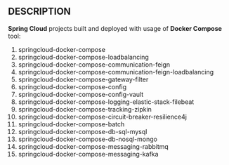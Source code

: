 DESCRIPTION
-----------

**Spring Cloud** projects built and deployed with usage of **Docker Compose** tool:
1. springcloud-docker-compose
1. springcloud-docker-compose-loadbalancing
1. springcloud-docker-compose-communication-feign
1. springcloud-docker-compose-communication-feign-loadbalancing
1. springcloud-docker-compose-gateway-filter
1. springcloud-docker-compose-config
1. springcloud-docker-compose-config-vault
1. springcloud-docker-compose-logging-elastic-stack-filebeat
1. springcloud-docker-compose-tracking-zipkin
1. springcloud-docker-compose-circuit-breaker-resilience4j
1. springcloud-docker-compose-batch
1. springcloud-docker-compose-db-sql-mysql
1. springcloud-docker-compose-db-nosql-mongo
1. springcloud-docker-compose-messaging-rabbitmq
1. springcloud-docker-compose-messaging-kafka